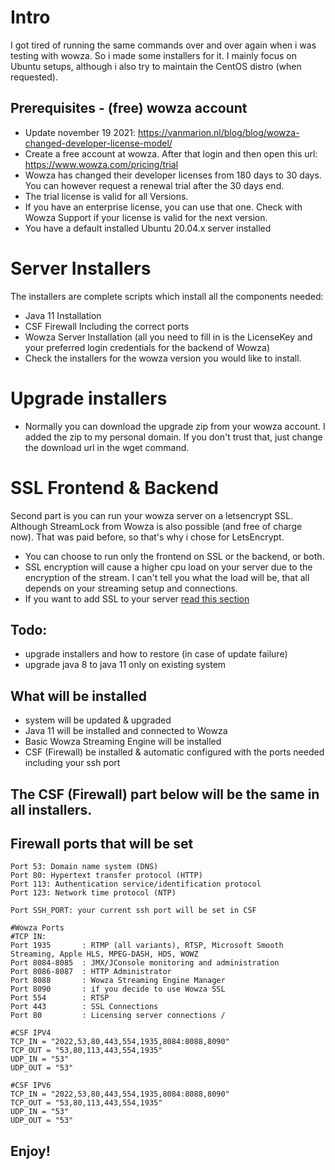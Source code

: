 # Intro
I got tired of running the same commands over and over again when i was testing with wowza. So i made some installers for it. I mainly focus on Ubuntu setups, although i also try to maintain the CentOS distro (when requested).

## Prerequisites - (free) wowza account
* Update november 19 2021: https://vanmarion.nl/blog/blog/wowza-changed-developer-license-model/
* Create a free account at wowza. After that login and then open this url: https://www.wowza.com/pricing/trial
* Wowza has changed their developer licenses from 180 days to 30 days. You can however request a renewal trial after the 30 days end.
* The trial license is valid for all Versions. 
* If you have an enterprise license, you can use that one. Check with Wowza Support if your license is valid for the next version.
* You have a default installed Ubuntu 20.04.x server installed

# Server Installers 
The installers are complete scripts which install all the components needed:
- Java 11 Installation
- CSF Firewall Including the correct ports
- Wowza Server Installation (all you need to fill in is the LicenseKey and your preferred login credentials for the backend of Wowza)
- Check the installers for the wowza version you would like to install.

# Upgrade installers
- Normally you can download the upgrade zip from your wowza account. I added the zip to my personal domain. If you don't trust that, just change the download url in the wget command.

# SSL Frontend & Backend
Second part is you can run your wowza server on a letsencrypt SSL. Although StreamLock from Wowza is also possible (and free of charge now). That was paid before, so that's why i chose for LetsEncrypt.
- You can choose to run only the frontend on SSL or the backend, or both.
- SSL encryption will cause a higher cpu load on your server due to the encryption of the stream. I can't tell you what the load will be, that all depends on your streaming setup and connections.
- If you want to add SSL to your server [read this section](https://github.com/nlmaca/Wowza_Installers)

## Todo: 
- upgrade installers and how to restore (in case of update failure)
- upgrade java 8 to java 11 only on existing system


## What will be installed
* system will be updated & upgraded
* Java 11 will be installed and connected to Wowza
* Basic Wowza Streaming Engine will be installed
* CSF (Firewall) be installed & automatic configured with the ports needed including your ssh port


## The CSF (Firewall) part below will be the same in all installers.

## Firewall ports that will be set
```
Port 53: Domain name system (DNS)
Port 80: Hypertext transfer protocol (HTTP)
Port 113: Authentication service/identification protocol
Port 123: Network time protocol (NTP)

Port SSH_PORT: your current ssh port will be set in CSF

#Wowza Ports
#TCP IN:
Port 1935	    : RTMP (all variants), RTSP, Microsoft Smooth Streaming, Apple HLS, MPEG-DASH, HDS, WOWZ
Port 8084-8085  : JMX/JConsole monitoring and administration
Port 8086-8087  : HTTP Administrator
Port 8088		: Wowza Streaming Engine Manager
Port 8090       : if you decide to use Wowza SSL
Port 554		: RTSP
Port 443		: SSL Connections
Port 80		    : Licensing server connections / 

#CSF IPV4
TCP_IN = "2022,53,80,443,554,1935,8084:8088,8090"
TCP_OUT = "53,80,113,443,554,1935"
UDP_IN = "53"
UDP_OUT = "53"

#CSF IPV6
TCP_IN = "2022,53,80,443,554,1935,8084:8088,8090"
TCP_OUT = "53,80,113,443,554,1935"
UDP_IN = "53"
UDP_OUT = "53"

```
## Enjoy!